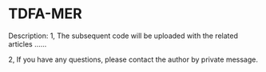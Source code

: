 # TDFA-MER
Description:
1, The subsequent code will be uploaded with the related articles ......

2, If you have any questions, please contact the author by private message.



